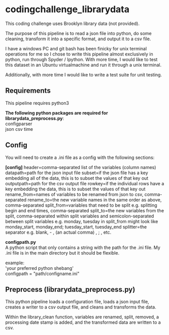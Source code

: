 # codingchallenge_librarydata
This coding challenge uses Brooklyn library data (not provided).

The purpose of this pipeline is to read a json file into python, do some cleaning, transform it into a specific format, and output it to a csv file.

I have a windows PC and git bash has been finicky for unix terminal operations for me so I chose to write this pipeline almost exclusively in python, run through Spyder / Ipython. With more time, I would like to test this dataset in an Ubuntu virtualmachine and run it through a unix terminal.

Additionally, with more time I would like to write a test suite for unit testing.

## Requirements
This pipeline requires python3 

**The following python packages are required for librarydata_preprocess.py**:  
configparser  
json
csv
time

## Config
You will need to create a .ini file as a config with the following sections:

**[config]**
header=comma-separated list of the variables (column names)
datapath=path for the json input file
subset=if the json file has a key embedding all of the data, this is to subset the values of that key out
outputpath=path for the csv output file
rowkey=if the individual rows have a key embedding the data, this is to subset the values of that key out
rename_from=names of variables to be renamed from json to csv, comma-separated
rename_to=the new variable names in the same order as above, comma-separated
split_from=variables that need to be split e.g. splitting begin and end times, comma-separated
split_to=the new variables from the split, comma-separated within split variables and semicolon-separated between split variables e.g. monday, tuesday in split_from might look like monday_start, monday_end; tuesday_start, tuesday_end
splitter=the separator e.g. blank, - , (an actual comma) , ; , etc.

**configpath.py**  
A python script that only contains a string with the path for the .ini file. My .ini file is in the main directory but it should be flexible.

example:  
'your preferred python shebang'  
configpath = "path/configname.ini"  

## Preprocess (librarydata_preprocess.py)
This python pipeline loads a configuration file, loads a json input file, creates a writer to a csv output file, and cleans and transforms the data.

Within the library_clean function, variables are renamed, split, removed, a processing date stamp is added, and the transformed data are written to a csv.